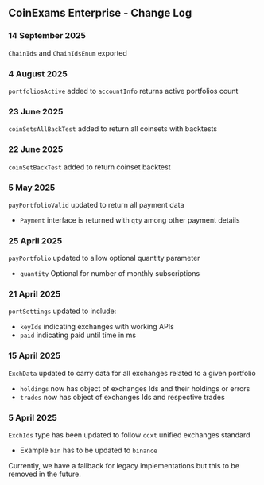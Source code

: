 
## CoinExams Enterprise - Change Log

### 14 September 2025
`ChainIds` and `ChainIdsEnum` exported

### 4 August 2025
`portfoliosActive` added to `accountInfo` returns active portfolios count

### 23 June 2025 
`coinSetsAllBackTest` added to return all coinsets with backtests

### 22 June 2025 
`coinSetBackTest` added to return coinset backtest

### 5 May 2025 
`payPortfolioValid` updated to return all payment data

* `Payment` interface is returned with `qty` among other payment details

### 25 April 2025 
`payPortfolio` updated to allow optional quantity parameter

* `quantity` Optional for number of monthly subscriptions 

### 21 April 2025 
`portSettings` updated to include:

* `keyIds` indicating exchanges with working APIs
* `paid` indicating paid until time in ms

### 15 April 2025 
`ExchData` updated to carry data for all exchanges related to a given portfolio

* `holdings` now has object of exchanges Ids and their holdings or errors
* `trades` now has object of exchanges Ids and respective trades

### 5 April 2025
`ExchIds` type has been updated to follow `ccxt` unified exchanges standard

* Example `bin` has to be updated to `binance`

Currently, we have a fallback for legacy implementations but this to be removed in the future.